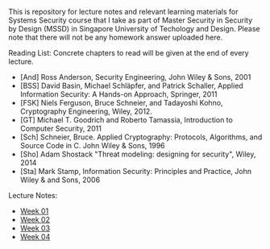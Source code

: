 This is repository for lecture notes and relevant learning materials for Systems Security course that I take as part of Master Security in Security by Design (MSSD) in Singapore University of Techology and Design. Please note that there will not be any homework answer uploaded here.

Reading List:
Concrete chapters to read will be given at the end of every lecture.
* [And] Ross Anderson, Security Engineering, John Wiley & Sons, 2001
* [BSS] David Basin, Michael Schläpfer, and Patrick Schaller, Applied Information Security: A Hands-on Approach, Springer, 2011
* [FSK] Niels Ferguson, Bruce Schneier, and Tadayoshi Kohno, Cryptography Engineering, Wiley, 2012.
* [GT] Michael T. Goodrich and Roberto Tamassia, Introduction to Computer Security, 2011
* [Sch] Schneier, Bruce. Applied Cryptography: Protocols, Algorithms, and Source Code in C. John Wiley & Sons, 1996
* [Sho] Adam Shostack "Threat modeling: designing for security", Wiley, 2014
* [Sta] Mark Stamp, Information Security: Principles and Practice, John Wiley & and Sons, 2006

Lecture Notes:
* [Week 01](week01.md)
* [Week 02](week02.md)
* [Week 03](week03.md)
* [Week 04](week04.md)
